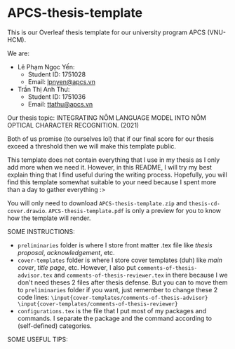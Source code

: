 # APCS-thesis-template

This is our Overleaf thesis template for our university program APCS (VNU-HCM).

We are:
* Lê Phạm Ngọc Yến:
  * Student ID: 1751028
  * Email: lpnyen@apcs.vn
* Trần Thị Anh Thư:
  * Student ID: 1751036
  * Email: ttathu@apcs.vn

Our thesis topic: INTEGRATING NÔM LANGUAGE MODEL INTO NÔM OPTICAL CHARACTER RECOGNITION. (2021)

Both of us promise (to ourselves lol) that if our final score for our thesis exceed a threshold then we will make this template public.

This template does not contain everything that I use in my thesis as I only add more when we need it.
However, in this README, I will try my best explain thing that I find useful during the writing process.
Hopefully, you will find this template somewhat suitable to your need because I spent more than a day to gather everything :>

You will only need to download ``APCS-thesis-template.zip`` and ``thesis-cd-cover.drawio``. ``APCS-thesis-template.pdf`` is only a preview for you to know how the template will render.

SOME INSTRUCTIONS:

* ``preliminaries`` folder is where I store front matter .tex file like *thesis proposal*, *acknowledgement*, etc.
* ``cover-templates`` folder is where I store cover templates (duh) like *main cover*, *title page*, etc. However, I also put ``comments-of-thesis-advisor.tex`` and ``comments-of-thesis-reviewer.tex`` in there because I we don't need theses 2 files after thesis defense. But you can to move them to ``preliminaries`` folder if you want, just remember to change these 2 code lines:
 ``\input{cover-templates/comments-of-thesis-advisor}
   \input{cover-templates/comments-of-thesis-reviewer}``
* ``configurations.tex`` is the file that I put most of my packages and commands. I separate the package and the command according to (self-defined) categories.

SOME USEFUL TIPS:
